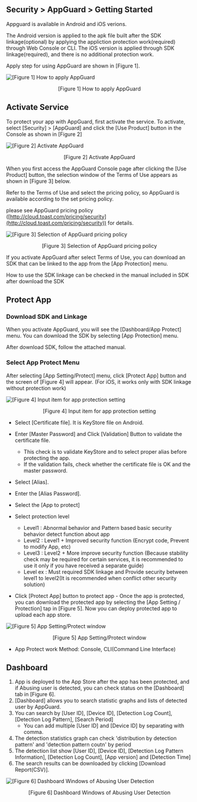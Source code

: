 ## Security > AppGuard > Getting Started

Appguard is available in Android and iOS verions.

The Android version is applied to the apk file built after the SDK linkage(optional) by applying the appliction protection work(required) through Web Console or CLI.
The iOS version is applied through SDK linkage(required), and there is no additional protection work.

Apply step for using AppGuard are shown in [Figure 1].

![[Figure 1] How to apply AppGuard](http://static.toastoven.net/prod_appguard/figure1.png)
<center>[Figure 1] How to apply AppGuard</center>

## Activate Service

To protect your app with AppGuard, first activate the service. To activate, select [Security] > [AppGuard] and click the [Use Product] button in the Console as shown in [Figure 2]

![[Figure 2] Activate AppGuard](http://static.toastoven.net/prod_appguard/figure2.png)
<center>[Figure 2] Activate AppGuard</center>

When you first access the AppGuard Console page after clicking the [Use Product] button, the selection window of the Terms of Use appears as shown in [Figure 3] below.

Refer to the Terms of Use and select the pricing policy, so AppGuard is available according to the set pricing policy.

please see AppGuard pricing policy ([http://cloud.toast.com/pricing/security](http://cloud.toast.com/pricing/security)) for details.

![[Figure 3] Selection of  AppGuard pricing policy](http://static.toastoven.net/prod_appguard/figure3.png)
<center>[Figure 3] Selection of AppGuard pricing policy</center>

If you activate AppGuard after select Terms of Use, you can download an SDK that can be linked to the app from the [App Protection] menu.

How to use the SDK linkage can be checked in the manual included in SDK after download the SDK

## Protect App

### Download SDK and Linkage

When you activate AppGuard, you will see the [Dashboard/App Protect] menu. You can download the SDK by selecting [App Protection] menu.

After download SDK, follow the attached manual.

### Select App Protect Menu

After selecting [App Setting/Protect] menu, click [Protect App] button and the screen of [Figure 4] will appear. (For iOS, it works only with SDK linkage without protection work)

![[Figure 4] Input item for app protection setting](http://static.toastoven.net/prod_appguard/figure4.png)
<center>[Figure 4] Input item for app protection setting</center>

* Select [Certificate file]. It is KeyStore file on Android.
* Enter [Master Password] and Click [Validation] Button to validate the certificate file.
	* This check is to validate KeyStore and to select proper alias before protecting the app.
	* If the validation fails, check whether the certificate file is OK and the master password.
* Select [Alias].
* Enter the [Alias Password].
* Select the [App to protect]
* Select protection level
	- Level1 : Abnormal behavior and Pattern based basic security behavior detect function about app
	- Level2 : Level1 + Improved security function (Encrypt code, Prevent to modify App, etc)
	- Level3 : Level2 + More improve security function (Because stability check may be required for certain services, it is recommended to use it only if you have received a separate guide)
	- Level ex : Must required SDK linkage and Provide security between level1 to level2(It is recommended when conflict other security solution)

* Click [Protect App] button to protect app
	\- Once the app is protected, you can download the protected app by selecting the [App Setting / Protection] tap in [Figure 5]. Now you can deploy protected app to upload each app store.

![[Figure 5] App Setting/Protect window](http://static.toastoven.net/prod_appguard/figure5.png)
<center>[Figure 5] App Setting/Protect window</center>

* App Protect work Method: Console, CLI(Command Line Interface)

## Dashboard

1. App is deployed to the App Store after the app has been protected, and if Abusing user is detected, you can check status on the [Dashboard] tab in [Figure 6].
2. [Dashboard] allows you to search statistic graphs and lists of detected user by AppGuard.
3. You can search by [User ID], [Device ID], [Detection Log Count], [Detection Log Pattern], [Search Period]
	* You can add multiple [User ID] and [Device ID] by separating with comma.
4. The detection statistics graph can check 'distribution by detection pattern' and 'detection pattern coutn' by period
5. The detection list show [User ID], [Device ID], [Detection Log Pattern Information], [Detection Log Count], [App version] and [Detection Time]
6. The search results can be downloaded by clicking [Download Report(CSV)].

![[Figure 6] Dashboard Windows of Abusing User Detection](http://static.toastoven.net/prod_appguard/figure6.png)
<center>[Figure 6] Dashboard Windows of Abusing User Detection</center>
